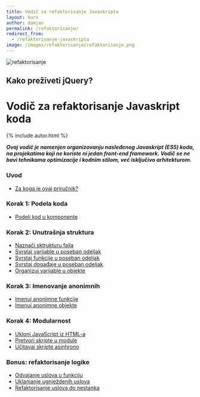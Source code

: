 ```yaml
---
title: Vodič za refaktorisanje Javaskripta
layout: kurs
author: damjan
permalink: /refaktorisanje/
redirect_from:
  - /refaktorisanje-javaskripta
image: /images/refaktorisanje/refaktorisanje.png
---
```


<img src="{{page.image}}" class="extra-full" alt="refaktorisanje" title="refaktorisanje knjiga">

## Kako preživeti jQuery?

# Vodič za refaktorisanje Javaskript koda

{% include autor.html %}

***Ovaj vodič je namenjen organizovanju nasleđenog Javaskript (ES5) koda, na projekatima koji ne koriste ni jedan front-end framework. Vodič se ne bavi tehnikama optimizacije i kodnim stilom, već isključivo arhitekturom.***

### Uvod

- [Za koga je ovaj priručnik?](/refaktorisanje/za-koga-je-prirucnik)

### Korak 1: Podela koda

- [Podeli kod u komponente](/refaktorisanje/podeli-kod-u-komponente)

### Korak 2: Unutrašnja struktura

- [Naznači sktrukturu fajla](/refaktorisanje/naznaci-sktrukturu-fajla)
- [Svrstaj varijable u poseban odeljak](/refaktorisanje/svrstaj-varijable-u-poseban-odeljak)
- [Svrstaj funkcije u poseban odeljak](/refaktorisanje/svrstaj-funkcije-u-poseban-odeljak)
- [Svrstaj događaje u poseban odeljak](/refaktorisanje/svrstaj-dogadjaje-u-poseban-odeljak)
- [Organizuj varijable u objekte](/refaktorisanje/organizuj-varijable-u-objekte)

### Korak 3: Imenovanje anonimnih

- [Imenuj anonimne funkcije](/refaktorisanje/imenuj-anonimne-funkcije)
- [Imenuj anonimne objekte](/refaktorisanje/imenuj-anonimne-objekte)

### Korak 4: Modularnost

- [Ukloni JavaScript iz HTML-a](/refaktorisanje/ukloni-javascript-iz-html-a)
- [Pretvori skripte u module](/refaktorisanje/pretvori-skripte-u-module)
- [Učitavaj skripte asinhrono](/refaktorisanje/ucitavaj-skripte-asinhrono)

### Bonus: refaktorisanje logike

- [Odvajanje uslova u funkciju](/odvajanje-uslova-u-funkciju)
- [Uklanjanje ugnježdenih uslova](/uklanjanje-ugnjezdenih-uslova)
- [Refaktorisanje uslova do nestanka](/refaktorisanje-uslova-do-nestanka)
